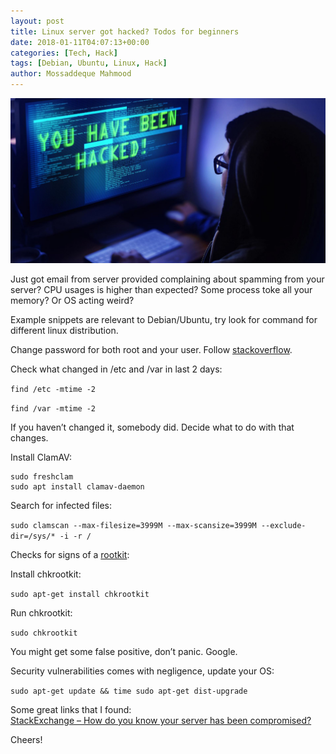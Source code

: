 ```yaml
---
layout: post
title: Linux server got hacked? Todos for beginners
date: 2018-01-11T04:07:13+00:00
categories: [Tech, Hack]
tags: [Debian, Ubuntu, Linux, Hack]
author: Mossaddeque Mahmood
---
```

![image](/assets/images/2018-01/104168549-hack.1910x1000.jpg)

Just got email from server provided complaining about spamming from your server? CPU usages is higher than expected? Some process toke all your memory? Or OS acting weird?

Example snippets are relevant to Debian/Ubuntu, try look for command for different linux distribution.

Change password for both root and your user. Follow <a href="https://stackoverflow.com/questions/9596108/how-do-i-change-my-password-in-linux" rel="noopener" target="_blank">stackoverflow</a>.

Check what changed in /etc and /var in last 2 days:

```find /etc -mtime -2```

```find /var -mtime -2```

If you haven&#8217;t changed it, somebody did. Decide what to do with that changes.

Install ClamAV:

```sudo apt-get install clamav
sudo freshclam
sudo apt install clamav-daemon
```

Search for infected files:

```sudo clamscan --max-filesize=3999M --max-scansize=3999M --exclude-dir=/sys/* -i -r /```

Checks for signs of a <a href="https://en.wikipedia.org/wiki/Rootkit" target="_blank" rel="noopener">rootkit</a>:

Install chkrootkit:

```sudo apt-get install chkrootkit```

Run chkrootkit:

```sudo chkrootkit```

You might get some false positive, don&#8217;t panic. Google.

Security vulnerabilities comes with negligence, update your OS:

```sudo apt-get update && time sudo apt-get dist-upgrade```

Some great links that I found:  
<a href="https://security.stackexchange.com/questions/7443/how-do-you-know-your-server-has-been-compromised" target="_blank" rel="noopener">StackExchange &#8211; How do you know your server has been compromised?</a>

Cheers!